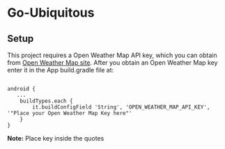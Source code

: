 # Go-Ubiquitous
## Setup
This project requires a Open Weather Map API key, which you can obtain from [Open Weather Map site](https://openweathermap.org/api). After you obtain an Open Weather Map key enter it in the App build.gradle file at:
<pre><code>
android {
   ...
    buildTypes.each {
        it.buildConfigField 'String', 'OPEN_WEATHER_MAP_API_KEY', '"Place your Open Weather Map Key here"'
    }
}
</code></pre>
<b>Note:</b> Place key inside the quotes 
